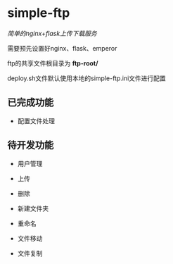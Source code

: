 # simple-ftp

*简单的nginx+flask上传下载服务*


需要预先设置好nginx、flask、emperor

ftp的共享文件根目录为 **ftp-root/**

deploy.sh文件默认使用本地的simple-ftp.ini文件进行配置

## 已完成功能
- 配置文件处理

## 待开发功能
- 用户管理

- 上传

- 删除

- 新建文件夹

- 重命名

- 文件移动

- 文件复制
